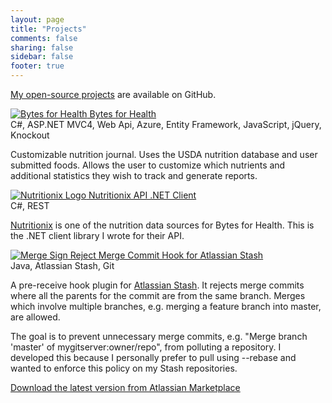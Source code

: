 ```yaml
---
layout: page
title: "Projects"
comments: false
sharing: false
sidebar: false
footer: true
---
```


<p class="center">
    <a href="https://github.com/carolynvs">My open-source projects</a> are available on GitHub.
</p>
<div class="projects">
    <div class="project">
        <div class="title">
            <a href="http://bytesforhealth.com">
                <img src="{{root_url}}/images/bytesforhealth.png" alt="Bytes for Health" title="Bytes for Health"/>
                Bytes for Health
            </a>
        </div>
        <div class="technologies">C#, ASP.NET MVC4, Web Api, Azure, Entity Framework, JavaScript, jQuery,
            Knockout</div>
        <p class="description">Customizable nutrition journal. Uses the USDA nutrition database and user submitted
            foods. Allows the user to customize which nutrients and additional statistics they
            wish to track and generate reports.</p>
    </div>
    <div class="project">
        <div class="title">
            <a href="https://github.com/carolynvs/nutritionix">
                <img src="{{root_url}}/images/nutritionix.png" alt="Nutritionix Logo" title="Nutritionix API .NET Client"/>
                Nutritionix API .NET Client
            </a>
        </div>
        <div class="technologies">C#, REST</div>
        <p class="description"><a href="http://nutritionix.com">Nutritionix</a> is one of the nutrition data sources for Bytes for Health. This is the .NET client library I wrote for their API.</p>
    </div>
    <div class="project">
        <div class="title">
            <a href="https://bitbucket.org/carolynvs/reject-merge-commit-hook">
                <img src="{{root_url}}/images/reject-merge-commit-hook.png" alt="Merge Sign" title="Reject Merge Commit Hook"/>
                Reject Merge Commit Hook for Atlassian Stash
            </a>
        </div>
        <div class="technologies">Java, Atlassian Stash, Git</div>
        <div class="description">
            <p>A pre-receive hook plugin for <a href="https://www.atlassian.com/software/stash">Atlassian Stash</a>. It rejects merge commits where all the parents for the commit are from the same branch. Merges which involve multiple branches, e.g. merging a feature branch into master, are allowed.</p>
            <p>The goal is to prevent unnecessary merge commits, e.g. "Merge branch 'master' of mygitserver:owner/repo", from polluting a repository. I developed this because I personally prefer to pull using --rebase and wanted to enforce this policy on my Stash repositories.</p>
            <p class="center"><a href="https://marketplace.atlassian.com/plugins/com.carolynvs.reject-merge-commit-hook">Download the latest version from Atlassian Marketplace</a></p>
        </div>
    </div>
</div>
